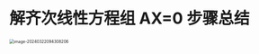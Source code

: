 # 解齐次线性方程组 AX=0 步骤总结

<img src="https://cvp.oss-cn-shanghai.aliyuncs.com/picgo/202403220943468.png" alt="image-20240322094308206" style="zoom:50%;" />